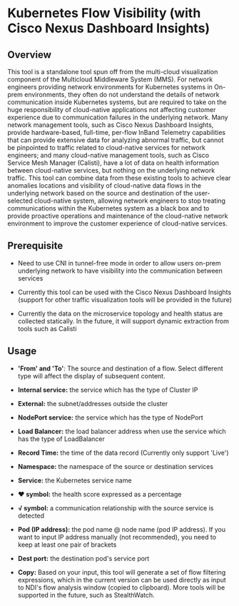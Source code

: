 # Kubernetes Flow Visibility (with Cisco Nexus Dashboard Insights)

## Overview

This tool is a standalone tool spun off from the multi-cloud visualization component of the Multicloud Middleware System (MMS). For network engineers providing network environments for Kubernetes systems in On-prem environments, they often do not understand the details of network communication inside Kubernetes systems, but are required to take on the huge responsibility of cloud-native applications not affecting customer experience due to communication failures in the underlying network. Many network management tools, such as Cisco Nexus Dashboard Insights, provide hardware-based, full-time, per-flow InBand Telemetry capabilities that can provide extensive data for analyzing abnormal traffic, but cannot be pinpointed to traffic related to cloud-native services for network engineers; and many cloud-native management tools, such as Cisco Service Mesh Manager (Calisti), have a lot of data on health information between cloud-native services, but nothing on the underlying network traffic. This tool can combine data from these existing tools to achieve clear anomalies locations and visibility of cloud-native data flows in the underlying network based on the source and destination of the user-selected cloud-native system, allowing network engineers to stop treating communications within the Kubernetes system as a black box and to provide proactive operations and maintenance of the cloud-native network environment to improve the customer experience of cloud-native services.

## Prerequisite

* Need to use CNI in tunnel-free mode in order to allow users on-prem underlying network to have visibility into the communication between services

* Currently this tool can be used with the Cisco Nexus Dashboard Insights (support for other traffic visualization tools will be provided in the future)

* Currently the data on the microservice topology and health status are collected statically. In the future, it will support dynamic extraction from tools such as Calisti

## Usage

* **'From' and 'To'**: The source and destination of a flow. Select different type will affect the display of subsequent content.

 * **Internal service:** the service which has the type of Cluster IP

 * **External:** the subnet/addresses outside the cluster

 * **NodePort service:** the service which has the type of NodePort

 * **Load Balancer:** the load balancer address when use the service which has the type of LoadBalancer

* **Record Time:** the time of the data record (Currently only support 'Live')

* **Namespace:** the namespace of the source or destination services

* **Service:** the Kubernetes service name

 * **♥ symbol:** the health score expressed as a percentage

 * **√ symbol:** a communication relationship with the source service is detected

* **Pod (IP address):** the pod name @ node name (pod IP address). If you want to input IP address manually (not recommended), you need to keep at least one pair of brackets

* **Dest port:** the destination pod's service port

* **Copy:** Based on your input, this tool will generate a set of flow filtering expressions, which in the current version can be used directly as input to NDI's flow analysis window (copied to clipboard). More tools will be supported in the future, such as StealthWatch.
